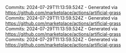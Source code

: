 Commits: 2024-07-29T11:13:59.524Z - Generated via https://github.com/marketplace/actions/artificial-grass
<br>
Commits: 2024-07-29T11:13:59.524Z - Generated via https://github.com/marketplace/actions/artificial-grass
<br>
Commits: 2024-07-29T11:13:59.524Z - Generated via https://github.com/marketplace/actions/artificial-grass
<br>
Commits: 2024-07-29T11:13:59.524Z - Generated via https://github.com/marketplace/actions/artificial-grass
<br>
